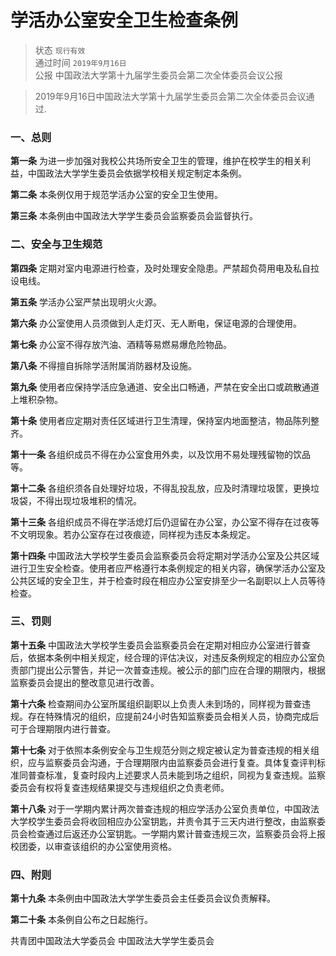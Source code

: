 # 学活办公室安全卫生检查条例

> 状态 `现行有效` <br>
通过时间 `2019年9月16日` <br>
公报 中国政法大学第十九届学生委员会第二次全体委员会议公报

> 2019年9月16日中国政法大学第十九届学生委员会第二次全体委员会议通过.


### 一、总则

**第一条** 为进一步加强对我校公共场所安全卫生的管理，维护在校学生的相关利益，中国政法大学学生委员会依据学校相关规定制定本条例。

**第二条** 本条例仅用于规范学活办公室的安全卫生使用。

**第三条** 本条例由中国政法大学学生委员会监察委员会监督执行。

### 二、安全与卫生规范

**第四条** 定期对室内电源进行检查，及时处理安全隐患。严禁超负荷用电及私自拉设电线。

**第五条** 学活办公室严禁出现明火火源。

**第六条** 办公室使用人员须做到人走灯灭、无人断电，保证电源的合理使用。

**第七条** 办公室不得存放汽油、酒精等易燃易爆危险物品。

**第八条** 不得擅自拆除学活附属消防器材及设施。

**第九条** 使用者应保持学活应急通道、安全出口畅通，严禁在安全出口或疏散通道上堆积杂物。

**第十条** 使用者应定期对责任区域进行卫生清理，保持室内地面整洁，物品陈列整齐。

**第十一条** 各组织成员不得在办公室食用外卖，以及饮用不易处理残留物的饮品等。

**第十二条** 各组织须各自处理好垃圾，不得乱投乱放，应及时清理垃圾筐，更换垃圾袋，不得出现垃圾堆积的情况。

**第十三条** 各组织成员不得在学活熄灯后仍逗留在办公室，办公室不得存在过夜等不文明现象。若办公室存在过夜痕迹，同样视为违反本条规定。

**第十四条** 中国政法大学校学生委员会监察委员会将定期对学活办公室及公共区域进行卫生安全检查。使用者应严格遵行本条例规定的相关内容，确保学活办公室及公共区域的安全卫生，并于检查时段在相应办公室安排至少一名副职以上人员等待检查。

### 三、罚则

**第十五条** 中国政法大学校学生委员会监察委员会在定期对相应办公室进行普查后，依据本条例中相关规定，经合理的评估决议，对违反条例规定的相应办公室负责部门提出公示警告，并记一次普查违规。被公示的部门应在合理的期限内，根据监察委员会提出的整改意见进行改善。

**第十六条** 检查期间办公室所属组织副职以上负责人未到场的，同样视为普查违规。存在特殊情况的组织，应提前24小时告知监察委员会相关人员，协商完成后可于合理期限内进行普查。

**第十七条** 对于依照本条例安全与卫生规范分则之规定被认定为普查违规的相关组织，应与监察委员会沟通，于合理期限内由监察委员会进行复查。具体复查评判标准同普查标准，复查时段内上述要求人员未能到场之组织，同视为复查违规。监察委员会有权将复查违规结果提交与违规组织之负责老师。

**第十八条** 对于一学期内累计两次普查违规的相应学活办公室负责单位，中国政法大学校学生委员会将收回相应办公室钥匙，并责令其于三天内进行整改，由监察委员会检查通过后返还办公室钥匙。一学期内累计普查违规三次，监察委员会将上报校团委，以审查该组织的办公室使用资格。

### 四、附则

**第十九条** 本条例由中国政法大学学生委员会主任委员会议负责解释。

**第二十条** 本条例自公布之日起施行。

共青团中国政法大学委员会 中国政法大学学生委员会

